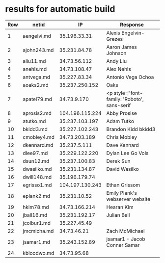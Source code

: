 # results for automatic build
|Row|netid|IP|Response|
|--|-----|--|--------|
|1|aengelvi.md|35.196.33.31|<html> <body> Alexis Engelvin-Grezes </body> </html>|
|2|ajohn243.md|35.231.84.78|<html> <body> Aaron James Johnson </body> </html>|
|3|aliu11.md|34.73.56.112|<html> <body> Andy Liu </body> </html>|
|4|anehls.md|34.73.108.47|<html> <body> Alex Nehls </body> </html>|
|5|antvega.md|35.227.83.34|<html> <body> Antonio Vega Ochoa </body> </html>|
|6|aoaks2.md|35.237.250.152|<html> <body> Oaks </body> </html>|
|7|apatel79.md|34.73.9.170|<html> <head> <meta charset="utf-8"> <link href="https://fonts.googleapis.com/css?family=Roboto:700" rel="stylesheet"> </head> <body> <p style="font-family: 'Roboto', sans-serif|">Ankush Patel</p> </body> </html>|
|8|aprosis2.md|104.196.115.224|<html> <body> Abby Prosise </body> </html>|
|9|atutko.md|35.237.103.197|<html> <body> Adam Tutko </body> </html>|
|10|bkidd3.md|35.227.102.243|<html> <body> Brandon Kidd bkidd3 </body> </html>|
|11|cmobley4.md|34.73.203.189|<html> <body> Chris Mobley </body> </html>|
|12|dkennard.md|35.237.5.111|<html> <body> Dave Kennard </body> </html>|
|13|dlee97.md|35.229.122.220|<html> <body> Dylan Lee Go Vols </body> </html>|
|14|dsun12.md|35.237.100.83|<html> <body> Derek Sun </body> </html>|
|15|dwasilko.md|35.231.134.87|<html> <body> David Wasilko </body> </html>|
|16|dwill148.md|35.196.179.74||
|17|egrisso1.md|104.197.130.243|<html> <body> Ethan Grissom </body> </html>|
|18|eplank2.md|35.231.10.52|<html> <body> Emily Plank's webserver website </body> </html>|
|19|hkim78.md|34.73.166.214|<html> <body> Hearan Kim </body> </html>|
|20|jball16.md|35.231.192.17|<html> <body> Julian Ball </body> </html>|
|21|jcolbur1.md|35.227.45.49||
|22|jmcmicha.md|34.73.46.21|<html> <body> Zach McMichael </body> </html>|
|23|jsamar1.md|35.243.152.89|jsamar1 - Jacob Conner Samar|
|24|kbloodwo.md|34.73.95.68|<html> <head> <style> img{ border-radius:50%| width: 300px| height: 300px| } .container { position:relative| text-align: center| color: white| top:30%| font-size: 25px| -webkit-text-stroke: 2px black| } .name{ position: absolute| top: 50%| left: 50%| transform: translate(-50%, -50%)| } .window{ height:100%| width:100%| position:relative| } </style> </head> <body> <div class = "window"> <div class="container"> <div class="name"><h1>Kody Bloodworth</h1></div> <img src = "frog.jpg"> </div> </div> </body> </html>|
|25|lhenslee.md|34.73.119.123|<html> <body> Lane Henslee </body> </html>|
|26|lparke23.md|34.73.48.161|<html> <body> Luke Parker </body> </html>|
|27|lxc297.md|35.229.51.154|<html> <head> <style> body { margin: 0| background-color: #76061e| } .test { background-color: #bf0a30| } .base { margin: 0| padding: 0| width: 100%| height: 50px| color: #ffffff| font-family: "arial", sans-serif| text-align: center| font-size: 20px| } </style> </head> <body> <div class="base" style="background-color: #bf0a30"> Todd Allen </div> <div class="base" style="background-color: #a7092a"></div> <div class="base" style="background-color: #8f0724"></div> </body> </html>|
|28|mbutera.md|34.73.78.249|<html> <body> Matthew Butera </body> </html>|
|29|rderby1.md|35.231.170.229|<html> <body> Russell Derby </body> </html>|
|30|showel17.md|35.202.186.101|<html> <body> <h1> Spencer Howell </h1> </body> </html>|
|31|sshelby3.md|34.73.12.175|<html> <body> Syd Shelby </body> </html>|
|32|ssteinb2.md|34.73.57.203|<html> <body> Samuel Steinberg </body> </html>|
|33|tfry2.md|35.196.210.77|<html> <body> Tanner Fry </body> </html>|
|34|twheaton.md|34.73.119.104|<html> <body> Tucker's New Web Server </body> </html>|
|35|vzenkov.md|35.196.52.158|<html> <body> Audris Mockus </body> </html>|
|36|yma29.md|34.73.48.64|<html> <body> Yucheng Ma </body> </html>|
|37|ysun60.md|35.237.149.214|<html> <body> Yiming Sun </body> </html>|
| |bhowel13|nothing||
